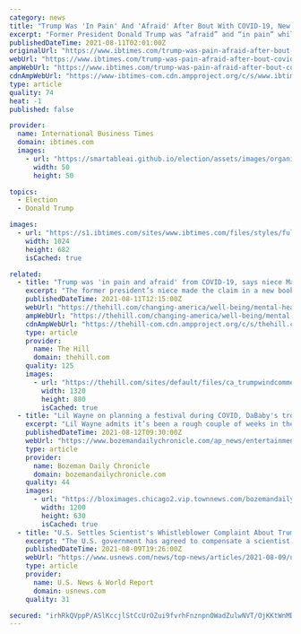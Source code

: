 ```yaml
---
category: news
title: "Trump Was 'In Pain' And 'Afraid' After Bout With COVID-19, New Book Says"
excerpt: "Former President Donald Trump was “afraid” and “in pain” while he was receiving treatment for a severe COVID-19 infection, his niece Mary Trump has claimed in a new book. In Mary Trump’s upcoming book “ The Reckoning: Our Nation's Trauma and Finding a Way to Heal ,"
publishedDateTime: 2021-08-11T02:01:00Z
originalUrl: "https://www.ibtimes.com/trump-was-pain-afraid-after-bout-covid-19-new-book-says-3270851"
webUrl: "https://www.ibtimes.com/trump-was-pain-afraid-after-bout-covid-19-new-book-says-3270851"
ampWebUrl: "https://www.ibtimes.com/trump-was-pain-afraid-after-bout-covid-19-new-book-says-3270851?amp=1"
cdnAmpWebUrl: "https://www-ibtimes-com.cdn.ampproject.org/c/s/www.ibtimes.com/trump-was-pain-afraid-after-bout-covid-19-new-book-says-3270851?amp=1"
type: article
quality: 74
heat: -1
published: false

provider:
  name: International Business Times
  domain: ibtimes.com
  images:
    - url: "https://smartableai.github.io/election/assets/images/organizations/ibtimes.com-50x50.jpg"
      width: 50
      height: 50

topics:
  - Election
  - Donald Trump

images:
  - url: "https://s1.ibtimes.com/sites/www.ibtimes.com/files/styles/full/public/2020/10/10/donald-trump-returned-to-the-white-house-on.jpg"
    width: 1024
    height: 682
    isCached: true

related:
  - title: "Trump was 'in pain and afraid' from COVID-19, says niece Mary Trump"
    excerpt: "The former president’s niece made the claim in a new book. Former President Trump was allegedly “in pain and afraid” after he contracted the coronavirus back in early October. Mary claimed that he was struggling to breathe while playing up theatrical his return."
    publishedDateTime: 2021-08-11T12:15:00Z
    webUrl: "https://thehill.com/changing-america/well-being/mental-health/567303-trump-was-in-pain-and-afraid-from-covid-19-says"
    ampWebUrl: "https://thehill.com/changing-america/well-being/mental-health/567303-trump-was-in-pain-and-afraid-from-covid-19-says?amp"
    cdnAmpWebUrl: "https://thehill-com.cdn.ampproject.org/c/s/thehill.com/changing-america/well-being/mental-health/567303-trump-was-in-pain-and-afraid-from-covid-19-says?amp"
    type: article
    provider:
      name: The Hill
      domain: thehill.com
    quality: 125
    images:
      - url: "https://thehill.com/sites/default/files/ca_trumpwindcomments_061721getty_1.jpg"
        width: 1320
        height: 880
        isCached: true
  - title: "Lil Wayne on planning a festival during COVID, DaBaby's troubles and that meeting with Trump"
    excerpt: "Lil Wayne admits it’s been a rough couple of weeks in the Carter household for sports fandom. First, the 38-year-old rapper, born Dwayne Michael Carter Jr., watched in courtside agony as his good pal Chris Paul’s Phoenix Suns lost in the NBA Finals to the Milwaukee Bucks."
    publishedDateTime: 2021-08-12T09:30:00Z
    webUrl: "https://www.bozemandailychronicle.com/ap_news/entertainment/lil-wayne-on-planning-a-festival-during-covid-dababys-troubles-and-that-meeting-with-trump/article_4d0d88dc-d848-5d91-95b6-43969d13664e.html"
    type: article
    provider:
      name: Bozeman Daily Chronicle
      domain: bozemandailychronicle.com
    quality: 44
    images:
      - url: "https://bloximages.chicago2.vip.townnews.com/bozemandailychronicle.com/content/tncms/custom/image/2ffee154-edef-11e4-a572-ab4a61dde6eb.png"
        width: 1200
        height: 630
        isCached: true
  - title: "U.S. Settles Scientist's Whistleblower Complaint About Trump COVID-19 Response"
    excerpt: "The U.S. government has agreed to compensate a scientist who filed a whistleblower complaint that said former President Donald Trump's administration botched its early response to the coronavirus pandemic,"
    publishedDateTime: 2021-08-09T19:26:00Z
    webUrl: "https://www.usnews.com/news/top-news/articles/2021-08-09/us-settles-scientists-whistleblower-complaint-about-trump-covid-19-response"
    type: article
    provider:
      name: U.S. News & World Report
      domain: usnews.com
    quality: 31

secured: "irhRkQVppP/ASlKccjlStCcUrOZui9fvrhFnznpnOWadZulwNVT/OjKKtWnMDdYwpntXinic46ztk3G0lNHhqxE5Vcrr3lN7Pa/6ligyHbr2XMYBF0gxp8MPPLMSjjvAoc+fZb7H8vkyh0gZAYgnEc2WzxnWlJ5PGAZ2UmwQL7r3BH2CwZ+K04wxqGAtkMrcLINeuHZ2u1mKmQ5DDGxo1WH/eyDivo1HSk2t6P2bZn33Z07J1pSky5qddnuBD8alsxplWBR2E6v2y8+TVhUDpYCCyDhFGUpMff/ug7QefS1eraVoguhmqoG7NVNB0oDKvx1cSVNGAUAiEfMcZKk/kHXU0sCunAriY9GnJxJyBTo=;6L49UyG5XNqVh87CtmWRNg=="
---
```


